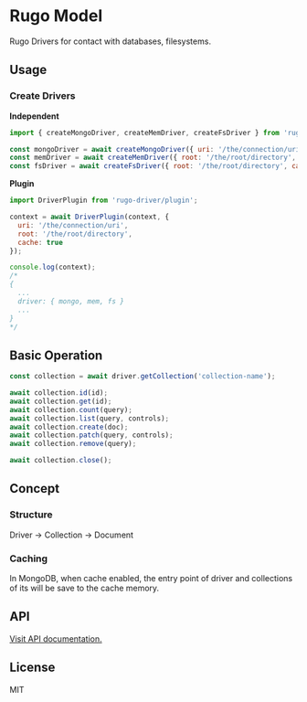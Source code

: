 # Rugo Model

Rugo Drivers for contact with databases, filesystems.

## Usage

### Create Drivers

**Independent**

```js
import { createMongoDriver, createMemDriver, createFsDriver } from 'rugo-driver';

const mongoDriver = await createMongoDriver({ uri: '/the/connection/uri', cache: true });
const memDriver = await createMemDriver({ root: '/the/root/directory', cache: true });
const fsDriver = await createFsDriver({ root: '/the/root/directory', cache: true });
```

**Plugin**

```js
import DriverPlugin from 'rugo-driver/plugin';

context = await DriverPlugin(context, { 
  uri: '/the/connection/uri', 
  root: '/the/root/directory',
  cache: true
});

console.log(context);
/*
{
  ...
  driver: { mongo, mem, fs }
  ...
}
*/

```

## Basic Operation

```js
const collection = await driver.getCollection('collection-name');

await collection.id(id);
await collection.get(id);
await collection.count(query);
await collection.list(query, controls);
await collection.create(doc);
await collection.patch(query, controls);
await collection.remove(query);

await collection.close();
```

## Concept

### Structure

Driver -> Collection -> Document

### Caching

In MongoDB, when cache enabled, the entry point of driver and collections of its will be save to the cache memory.

## API

[Visit API documentation.](./docs/API.md)

## License

MIT